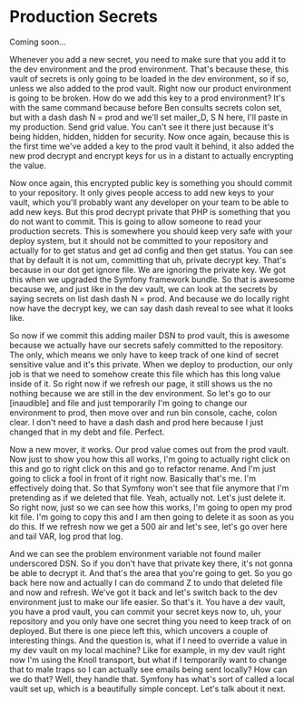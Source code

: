 # Production Secrets

Coming soon...

Whenever you add a new secret, you need to make sure that you add it to the dev
environment and the prod environment. That's because these, this vault of secrets is
only going to be loaded in the dev environment, so if so, unless we also added to the
prod vault. Right now our product environment is going to be broken. How do we add
this key to a prod environment? It's with the same command because before Ben
consults secrets colon set, but with a dash dash N = prod and we'll set mailer_D, S N
here, I'll paste in my production. Send grid value. You can't see it there just
because it's being hidden, hidden, hidden for security. Now once again, because this
is the first time we've added a key to the prod vault it behind, it also added the
new prod decrypt and encrypt keys for us in a distant to actually encrypting the
value.

Now once again, this encrypted public key is something you should commit to your
repository. It only gives people access to add new keys to your vault, which you'll
probably want any developer on your team to be able to add new keys. But this prod
decrypt private that PHP is something that you do not want to commit. This is going
to allow someone to read your production secrets. This is somewhere you should keep
very safe with your deploy system, but it should not be committed to your repository
and actually for to get status and get ad config and then get status. You can see
that by default it is not um, committing that uh, private decrypt key. That's because
in our dot get ignore file. We are ignoring the private key. We got this when we
upgraded the Symfony framework bundle. So that is awesome because we, and just like
in the dev vault, we can look at the secrets by saying secrets on list dash dash N =
prod. And because we do locally right now have the decrypt key, we can say dash dash
reveal to see what it looks like.

So now if we commit this adding mailer DSN to prod vault, this is awesome because we
actually have our secrets safely committed to the repository. The only, which means
we only have to keep track of one kind of secret sensitive value and it's this
private. When we deploy to production, our only job is that we need to somehow create
this file which has this long value inside of it. So right now if we refresh our
page, it still shows us the no nothing because we are still in the dev environment.
So let's go to our [inaudible] and file and just temporarily I'm going to change our
environment to prod, then move over and run bin console, cache, colon clear. I don't
need to have a dash dash and prod here because I just changed that in my debt and
file. Perfect.

Now a new mover, it works. Our prod value comes out from the prod vault. Now just to
show you how this all works, I'm going to actually right click on this and go to
right click on this and go to refactor rename. And I'm just going to click a fool in
front of it right now. Basically that's me. I'm effectively doing that. So that
Symfony won't see that file anymore that I'm pretending as if we deleted that file.
Yeah, actually not. Let's just delete it. So right now, just so we can see how this
works, I'm going to open my prod kit file. I'm going to copy this and I am then going
to delete it as soon as you do this. If we refresh now we get a 500 air and let's
see, let's go over here and tail VAR, log prod that log.

And we can see the problem environment variable not found mailer underscored DSN. So
if you don't have that private key there, it's not gonna be able to decrypt it. And
that's the area that you're going to get. So you go back here now and actually I can
do command Z to undo that deleted file and now and refresh. We've got it back and
let's switch back to the dev environment just to make our life easier. So that's it.
You have a dev vault, you have a prod vault, you can commit your secret keys now to,
uh, your repository and you only have one secret thing you need to keep track of on
deployed. But there is one piece left this, which uncovers a couple of interesting
things. And the question is, what if I need to override a value in my dev vault on my
local machine? Like for example, in my dev vault right now I'm using the Knoll
transport, but what if I temporarily want to change that to male traps so I can
actually see emails being sent locally? How can we do that? Well, they handle that.
Symfony has what's sort of called a local vault set up, which is a beautifully simple
concept. Let's talk about it next.